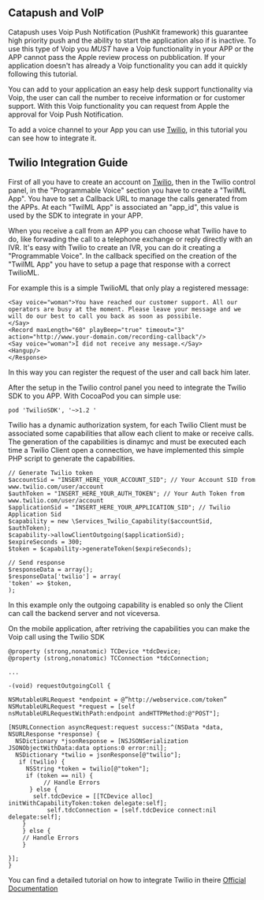 ## Catapush and VoIP

Catapush uses Voip Push Notification (PushKit framework) this guarantee high priority push and the ability to start the application also if is inactive. To use this type of Voip you *MUST* have a Voip functionality in your APP or the APP cannot pass the Apple review process on pubblication. If your application doesn't has already a Voip functionality you can add it quickly following this tutorial.

You can add to your application an easy help desk support functionality via Voip, the user can call the number to receive information or for customer support. With this Voip functionality you can request from Apple the approval for Voip Push Notification. 

To add a voice channel to your App you can use [Twilio](https://www.twilio.com/), in this tutorial you can see how to integrate it.

## Twilio Integration Guide
First of all you have to create an account on [Twilio](https://www.twilio.com/), then in the Twilio control panel, in the "Programmable Voice" section you have to create a "TwilML App". You have to set a Callback URL to manage the calls generated from the APPs. At each "TwilML App" is associated an "app_id", this value is used by the SDK to integrate in your APP.

When you receive a call from an APP you can choose what Twilio have to do, like forwading the call to a telephone exchange or reply directly with an IVR. It's easy with Twilio to create an IVR, you can do it creating a "Programmable Voice". In the callback specified on the creation of the "TwilML App" you have to setup a page that response with a correct TwilioML.

For example this is a simple TwilioML that only play a registered message:

```<Response>
<Say voice="woman">You have reached our customer support. All our operators are busy at the moment. Please leave your message and we will do our best to call you back as soon as possibile.
</Say>
<Record maxLength="60" playBeep="true" timeout="3" action="http://www.your-domain.com/recording-callback"/>
<Say voice="woman">I did not receive any message.</Say>
<Hangup/>
</Response>
```

In this way you can register the request of the user and call back him later.

After the setup in the Twilio control panel you need to integrate the Twilio SDK to you APP. With CocoaPod you can simple use:

```pod 'TwilioSDK', '~>1.2 '```

Twilio has a dynamic authorization system, for each Twilio Client must be associated some capabilities that allow each client to make or receive calls. The generation of the capabilities is dinamyc and must be executed each time a Twilio Client open a connection, we have implemented this simple PHP script to generate the capabilities.

```
// Generate Twilio token
$accountSid = "INSERT_HERE_YOUR_ACCOUNT_SID"; // Your Account SID from  www.twilio.com/user/account
$authToken = "INSERT_HERE_YOUR_AUTH_TOKEN"; // Your Auth Token from www.twilio.com/user/account
$applicationSid = "INSERT_HERE_YOUR_APPLICATION_SID"; // Twilio Application Sid
$capability = new \Services_Twilio_Capability($accountSid, $authToken);
$capability->allowClientOutgoing($applicationSid);
$expireSeconds = 300;
$token = $capability->generateToken($expireSeconds);

// Send response
$responseData = array();
$responseData['twilio'] = array(
'token' => $token,
);
```
In this example only the outgoing capability is enabled so only the Client can call the backend server and not viceversa.

On the mobile application, after retriving the capabilities you can make the Voip call using the Twilio SDK

```
@property (strong,nonatomic) TCDevice *tdcDevice;
@property (strong,nonatomic) TCConnection *tdcConnection;

...

-(void) requestOutgoingColl {

NSMutableURLRequest *endpoint = @”http://webservice.com/token”
NSMutableURLRequest *request = [self nsMutableURLRequestWithPath:endpoint andHTTPMethod:@"POST"];
    
[NSURLConnection asyncRequest:request success:^(NSData *data, NSURLResponse *response) {
  NSDictionary *jsonResponse = [NSJSONSerialization JSONObjectWithData:data options:0 error:nil];
  NSDictionary *twilio = jsonResponse[@"twilio"];
   if (twilio) {
     NSString *token = twilio[@"token"];
     if (token == nil) {
          // Handle Errors
      } else {
       self.tdcDevice = [[TCDevice alloc] initWithCapabilityToken:token delegate:self];
           self.tdcConnection = [self.tdcDevice connect:nil  delegate:self];
    }
    } else {
    // Handle Errors
    }        
        
}];
}
```
You can find a detailed tutorial on how to integrate Twilio in theire [Official Documentation](https://www.twilio.com/docs/quickstart/client/ios)

